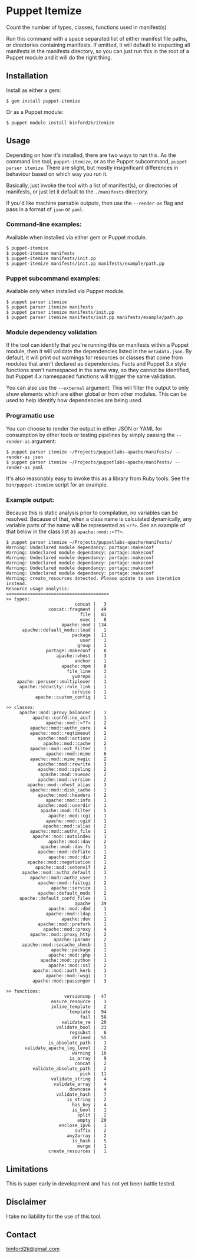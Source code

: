 # Puppet Itemize

Count the number of types, classes, functions used in manifest(s)

Run this command with a space separated list of either manifest file paths, or
directories containing manifests. If omitted, it will default to inspecting all
manifests in the manifests directory, so you can just run this in the root of a
Puppet module and it will do the right thing.

## Installation

Install as either a gem:

```
$ gem install puppet-itemize
```

Or as a Puppet module:

```
$ puppet module install binford2k/itemize
```

## Usage

Depending on how it's installed, there are two ways to run this. As the command
line tool, `puppet-itemize`, or as the Puppet subcommand, `puppet parser itemize`.
There are slight, but mostly insignificant differences in behaviour based on
which way you run it.

Basically, just invoke the tool with a list of manifest(s), or directories of
manifests, or just let it default to the `./manifests` directory.

If you'd like machine parsable outputs, then use the `--render-as` flag and
pass in a format of `json` or `yaml`.

### Command-line examples:
Available when installed via either gem or Puppet module.

```
$ puppet-itemize
$ puppet-itemize manifests
$ puppet-itemize manifests/init.pp
$ puppet-itemize manifests/init.pp manifests/example/path.pp
```

### Puppet subcommand examples:
Available only when installed via Puppet module.

```
$ puppet parser itemize
$ puppet parser itemize manifests
$ puppet parser itemize manifests/init.pp
$ puppet parser itemize manifests/init.pp manifests/example/path.pp
```

### Module dependency validation

If the tool can identify that you're running this on manifests within a Puppet
module, then it will validate the dependencies listed in the `metadata.json`.
By default, it will print out warnings for resources or classes that come from
modules that aren't declared as dependencies. Facts and Puppet 3.x style functions
aren't namespaced in the same way, so they cannot be identified, but Puppet 4.x
namespaced functions will trigger the same validation.

You can also use the `--external` argument. This will filter the output to only
show elements which are either global or from other modules. This can be used to
help identify how dependencies are being used.


### Programatic use

You can choose to render the output in either JSON or YAML for consumption by
other tools or testing pipelines by simply passing the `--render-as` argument:

```
$ puppet parser itemize ~/Projects/puppetlabs-apache/manifests/ --render-as json
$ puppet parser itemize ~/Projects/puppetlabs-apache/manifests/ --render-as yaml
```

It's also reasonably easy to invoke this as a library from Ruby tools. See the
`bin/puppet-itemize` script for an example.


### Example output:

Because this is static analysis prior to compilation, no variables can be
resolved.  Because of that, when a class name is calculated dynamically, any
variable parts of the name will be represented as `<??>`. See an example of that
below in the class list as `apache::mod::<??>`.

```
$ puppet parser itemize ~/Projects/puppetlabs-apache/manifests/
Warning: Undeclared module dependancy: portage::makeconf
Warning: Undeclared module dependancy: portage::makeconf
Warning: Undeclared module dependancy: portage::makeconf
Warning: Undeclared module dependancy: portage::makeconf
Warning: Undeclared module dependancy: portage::makeconf
Warning: Undeclared module dependancy: portage::makeconf
Warning: create_resources detected. Please update to use iteration instead.
Resource usage analysis:
=======================================
>> types:
                          concat |   3
                concat::fragment |  49
                            file |  81
                            exec |   8
                     apache::mod | 134
      apache::default_mods::load |   1
                         package |  11
                            user |   1
                           group |   1
               portage::makeconf |   8
                   apache::vhost |   3
                          anchor |   1
                     apache::mpm |   8
                       file_line |   3
                         yumrepo |   1
    apache::peruser::multiplexer |   1
     apache::security::rule_link |   1
                         service |   1
           apache::custom_config |   1

>> classes:
     apache::mod::proxy_balancer |   1
          apache::confd::no_accf |   1
               apache::mod::<??> |   2
         apache::mod::authn_core |   4
         apache::mod::reqtimeout |   2
            apache::mod::actions |   2
              apache::mod::cache |   2
         apache::mod::ext_filter |   1
               apache::mod::mime |   6
         apache::mod::mime_magic |   2
            apache::mod::rewrite |   3
            apache::mod::speling |   2
             apache::mod::suexec |   2
            apache::mod::version |   2
        apache::mod::vhost_alias |   3
         apache::mod::disk_cache |   1
            apache::mod::headers |   2
               apache::mod::info |   1
            apache::mod::userdir |   1
             apache::mod::filter |   5
                apache::mod::cgi |   1
               apache::mod::cgid |   1
              apache::mod::alias |   2
         apache::mod::authn_file |   1
          apache::mod::autoindex |   1
                apache::mod::dav |   2
             apache::mod::dav_fs |   1
            apache::mod::deflate |   1
                apache::mod::dir |   2
        apache::mod::negotiation |   1
           apache::mod::setenvif |   2
      apache::mod::authz_default |   1
         apache::mod::authz_user |   1
            apache::mod::fastcgi |   2
                 apache::service |   1
            apache::default_mods |   2
     apache::default_confd_files |   1
                          apache |  39
                apache::mod::dbd |   1
               apache::mod::ldap |   1
                     apache::dev |   1
            apache::mod::prefork |   1
              apache::mod::proxy |   4
         apache::mod::proxy_http |   2
                  apache::params |   2
      apache::mod::socache_shmcb |   1
                 apache::package |   1
                apache::mod::php |   1
             apache::mod::python |   1
                apache::mod::ssl |   2
          apache::mod::auth_kerb |   1
               apache::mod::wsgi |   1
          apache::mod::passenger |   3

>> functions:
                      versioncmp |  47
                 ensure_resource |   3
                 inline_template |   2
                        template |  94
                            fail |  58
                     validate_re |  20
                   validate_bool |  23
                        regsubst |   6
                         defined |  55
                is_absolute_path |   1
       validate_apache_log_level |   2
                         warning |  16
                        is_array |   9
                          concat |   2
          validate_absolute_path |   2
                            pick |  11
                 validate_string |   4
                  validate_array |   4
                        downcase |   4
                   validate_hash |   7
                       is_string |   2
                         has_key |   4
                         is_bool |   1
                           split |   2
                           empty |  20
                    enclose_ipv6 |   1
                          suffix |   2
                       any2array |   2
                         is_hash |   5
                           merge |   1
                create_resources |   1
```


## Limitations

This is super early in development and has not yet been battle tested.


## Disclaimer

I take no liability for the use of this tool.


Contact
-------

binford2k@gmail.com
